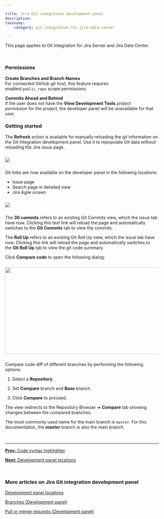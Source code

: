 ```yaml
---

title: Jira Git integration development panel
description:
taxonomy:
    category: git-integration-for-jira-data-center

---
```


<div class="bbb-callout bbb--info">
    <div class="irow">
    <div class="ilogobox">
        <span class="logoimg"></span>
    </div>
    <div class="imsgbox">
        This page applies to Git Integration for Jira Server and Jira Data Center.
    </div>
    </div>
</div>

&nbsp;

### Permissions

**Create Branches and Branch Names**<br>
For connected GitHub git host, this feature requires enabled `public_repo` scope permissions.

**Commits Ahead and Behind**<br>
If the user does not have the **View Development Tools** _project permission_ for the project, the developer panel will be unavailable for that user.

### Getting started

The **Refresh** action is available for manually reloading the git information on the Git Integration development panel. Use it to repopulate Git data without reloading the Jira issue page.

<img src='/wp-content/uploads/gij-cloud-jira-git-integration-panel-refresh.png' style='margin:25px auto;max-width:100%;display:block;' />

Git links are now available on the developer panel in the following locations:

*   Issue page
*   Search page in detailed view
*   Jira Agile screen

<img src='/wp-content/uploads/gij-gitserver-new-jira-developer-panel-419.png' style='display:block;margin:25px auto;max-width:100%' />

The **30 commits** refers to an existing Git Commits view, which the issue tab have now. Clicking this text link will reload the page and automatically switches to the **Git Commits** tab to view the commits.

The **Roll Up** refers to an existing Git Roll Up view, which the issue tab have now. Clicking this link will reload the page and automatically switches to the **Git Roll Up** tab to view the git code summary.

Click **Compare code** to open the following dialog:

<img src='/wp-content/uploads/gij-dev-panel-compare-code-dlg.png' width=544 height=285 style='display:block;margin:25px auto;max-width:100%' />

Compare code diff of different branches by performing the following options:

1.  Select a **Repository**.

2.  Set **Compare** branch and **Base** branch.

3.  Click **Compare** to proceed.

The view redirects to the Repository Browser ➜ **Compare** tab showing changes between the compared branches.

<div class="bbb-callout bbb--info">
    <div class="irow">
    <div class="ilogobox">
        <span class="logoimg"></span>
    </div>
    <div class="imsgbox">
        The most commonly used name for the main branch is <code>master</code>. For this documentation, the <b><i>master</i></b> branch is also the main branch.
    </div>
    </div>
</div>

&nbsp;
* * *

[**Prev:** Code syntax highlighter](/git-integration-for-jira-data-center/code-syntax-highlighter-gij-self-managed)

[**Next:** Development panel locations](/git-integration-for-jira-data-center/development-panel-locations-gij-self-managed)

&nbsp;

### More articles on Jira Git integration development panel

[Development panel locations](/git-integration-for-jira-data-center/development-panel-locations-gij-self-managed)

[Branches (Development panel)](/git-integration-for-jira-data-center/Branches-(Development-panel)-gij-self-managed)

[Pull or merge requests (Development panel)](/git-integration-for-jira-data-center/Pull-or-merge-requests-(Development-panel)-gij-self-managed)


